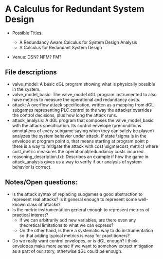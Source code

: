 # A Calculus for Redundant System Design

* Possible Titles:
    - A Redundancy Aware Calculus for System Design Analysis
    - A Calculus for Redundant System Design

* Venue: DSN? NFM? FM?

## File descriptions
- valve_model: A basic dGL program showing what is physically possible in the system.
- valve_model_basic: The valve_model dGL program instrumented to also have metrics to measure the operational and redundancy costs.
- attack: A overflow attack specification, written as a mapping from dGL subgames representing PLC control to the way the attacker overrides the control decisions, plus how long the attack runs.
- attack_analysis: A dGL program that composes the valve_model_basic with the attack specification. Its control envelope (preconditions annotations of every subgame saying when they can safely be played) analyzes the system behavior under attack. If state \sigma is in the envelope at program point p, that means starting at program point p there is a way to mitigate the attack with cost \sigma(cost_metric) where cost_metric measures the operational/redundancy costs incurred.
- reasoning_description.txt: Describes an example if how the game in attack_analysis gives us a way to verify if our analysis of system behavior is correct.

## Notes/Open questions:
- Is the attack syntax of replacing subgames a good abstraction to represent real attacks? Is it general enough to represent some well-known class of attacks?
- Is the metric instrumentation general enough to represent metrics of practical interest?
    * If we can arbitrarily add new variables, are there even any theoretical limitations to what we can express?
    * On the other hand, is there a systematic way to do instrumentation so that adding typical metrics is easy for practitioners?
- Do we really want control envelopes, or is dGL enough? I think envelopes make more sense if we want to somehow extract mitigation as a part of our story, otherwise dGL could be enough.